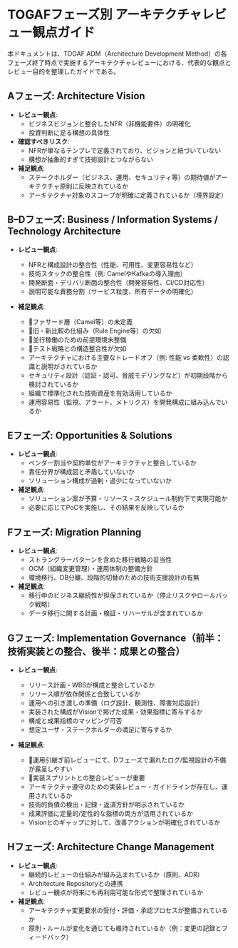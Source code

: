 # TOGAFフェーズ別 アーキテクチャレビュー観点ガイド

本ドキュメントは、TOGAF ADM（Architecture Development Method）の各フェーズ終了時点で実施するアーキテクチャレビューにおける、代表的な観点とレビュー目的を整理したガイドである。

## Aフェーズ: Architecture Vision

- **レビュー観点**:
  - ビジネスビジョンと整合したNFR（非機能要件）の明確化
  - 投資判断に足る構想の具体性
- **確認すべきリスク**:
  - NFRが単なるテンプレで定義されており、ビジョンと紐づいていない
  - 構想が抽象的すぎて技術設計とつながらない
- **補足観点**:
  - ステークホルダー（ビジネス、運用、セキュリティ等）の期待値がアーキテクチャ原則に反映されているか
  - アーキテクチャ対象のスコープが明確に定義されているか（境界設定）

## B–Dフェーズ: Business / Information Systems / Technology Architecture

- **レビュー観点**:
  - NFRと構成設計の整合性（性能、可用性、変更容易性など）
  - 技術スタックの整合性（例: CamelやKafkaの導入理由）
  - 開発断面・デリバリ断面の整合性（開発容易性、CI/CD対応性）
  - 説明可能な責務分割（サービス粒度、所有データの明確化）

- **補足観点**:
  - 🚨ファサード層（Camel等）の未定義
  - 🚨旧・新比較の仕組み（Rule Engine等）の欠如
  - 🚨並行稼働のための前提環境未整備
  - 🚨テスト戦略との構造整合性が欠如
  - アーキテクチャにおける主要なトレードオフ（例: 性能 vs 柔軟性）の認識と説明がされているか
  - セキュリティ設計（認証・認可、脅威モデリングなど）が初期段階から検討されているか
  - 組織で標準化された技術資産を有効活用しているか
  - 運用容易性（監視、アラート、メトリクス）を開発構成に組み込んでいるか

## Eフェーズ: Opportunities & Solutions

- **レビュー観点**:
  - ベンダー割当や契約単位がアーキテクチャと整合しているか
  - 責任分界が構成図と矛盾していないか
  - ソリューション構成が過剰・過少になっていないか
- **補足観点**:
  - ソリューション案が予算・リソース・スケジュール制約下で実現可能か
  - 必要に応じてPoCを実施し、その結果を反映しているか

## Fフェーズ: Migration Planning

- **レビュー観点**:
  - ストラングラーパターンを含めた移行戦略の妥当性
  - OCM（組織変更管理）・運用体制の整備方針
  - 環境移行、DB分離、段階的切替のための技術支援設計の有無
- **補足観点**:
  - 移行中のビジネス継続性が担保されているか（停止リスクやロールバック戦略）
  - データ移行に関する計画・検証・リハーサルが含まれているか

## Gフェーズ: Implementation Governance（前半：技術実装との整合、後半：成果との整合）

- **レビュー観点**:
  - リリース計画・WBSが構成と整合しているか
  - リリース順が依存関係と合致しているか
  - 運用への引き渡しの準備（ログ設計、観測性、障害対応設計）
  - 実装された構成がVisionで掲げた成果・効果指標に寄与するか
  - 構成と成果指標のマッピング可否
  - 想定ユーザ・ステークホルダーの満足に寄与するか

- **補足観点**:
  - 🚨運用引継ぎ前レビューにて、Dフェーズで漏れたログ/監視設計の不備が露呈しやすい
  - 🚨実装スプリントとの整合レビューが重要
  - アーキテクチャ遵守のための実装レビュー・ガイドラインが存在し、運用されているか
  - 技術的負債の検出・記録・返済方針が明示されているか
  - 成果評価に定量的/定性的な指標の両方が活用されているか
  - Visionとのギャップに対して、改善アクションが明確化されているか

## Hフェーズ: Architecture Change Management

- **レビュー観点**:
  - 継続的レビューの仕組みが組み込まれているか（原則、ADR）
  - Architecture Repositoryとの連携
  - レビュー観点が将来にも再利用可能な形式で整理されているか
- **補足観点**:
  - アーキテクチャ変更要求の受付・評価・承認プロセスが整備されているか
  - 原則・ルールが変化を通じても維持されているか（例：変更の記録とフィードバック）
